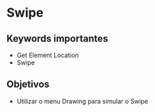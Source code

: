 # Swipe

## Keywords importantes
- Get Element Location 
- Swipe

## Objetivos
- Utilizar o menu Drawing para simular o Swipe
